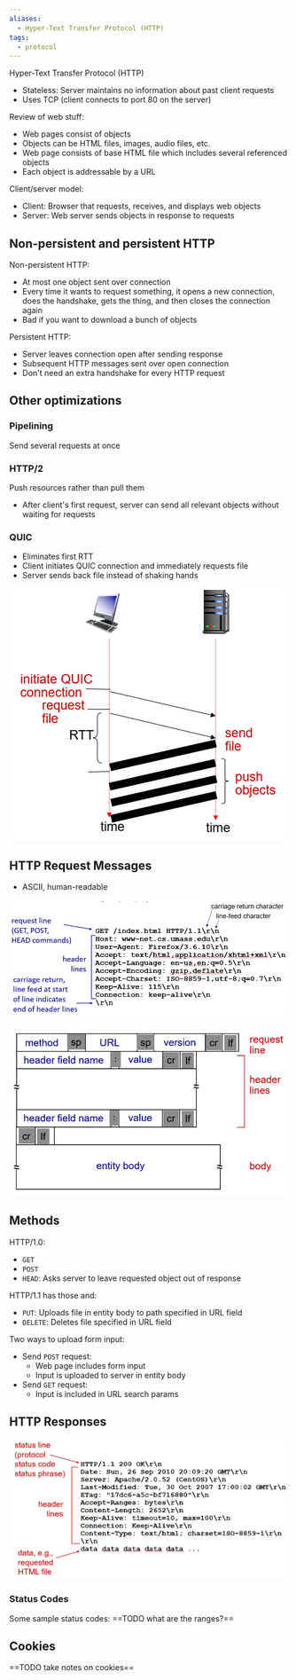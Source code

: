 ```yaml
---
aliases:
  - Hyper-Text Transfer Protocol (HTTP)
tags:
  - protocol
---
```

Hyper-Text Transfer Protocol (HTTP)
- Stateless: Server maintains no information about past client requests
- Uses TCP (client connects to port 80 on the server)

Review of web stuff:
- Web pages consist of objects
- Objects can be HTML files, images, audio files, etc.
- Web page consists of base HTML file which includes several referenced objects
- Each object is addressable by a URL

Client/server model:
- Client: Browser that requests, receives, and displays web objects
- Server: Web server sends objects in response to requests

## Non-persistent and persistent HTTP

Non-persistent HTTP:
- At most one object sent over connection
- Every time it wants to request something, it opens a new connection, does the handshake, gets the thing, and then closes the connection again
- Bad if you want to download a bunch of objects

Persistent HTTP:
- Server leaves connection open after sending response
- Subsequent HTTP messages sent over open connection
- Don't need an extra handshake for every HTTP request

## Other optimizations

### Pipelining

Send several requests at once

### HTTP/2

Push resources rather than pull them
- After client's first request, server can send all relevant objects without waiting for requests

### QUIC

- Eliminates first RTT
- Client initiates QUIC connection and immediately requests file
- Server sends back file instead of shaking hands

![](http-quic.png)

## HTTP Request Messages

- ASCII, human-readable

![](http-request-example.png)

![](http-request-format.png)

## Methods

HTTP/1.0:
- `GET`
- `POST`
- `HEAD`: Asks server to leave requested object out of response

HTTP/1.1 has those and:
- `PUT`: Uploads file in entity body to path specified in URL field
- `DELETE`: Deletes file specified in URL field

Two ways to upload form input:
- Send `POST` request:
	- Web page includes form input
	- Input is uploaded to server in entity body
- Send `GET` request:
	- Input is included in URL search params

## HTTP Responses

![](http-resp-example.png)

### Status Codes

Some sample status codes:
==TODO what are the ranges?==

## Cookies

==TODO take notes on cookies==
